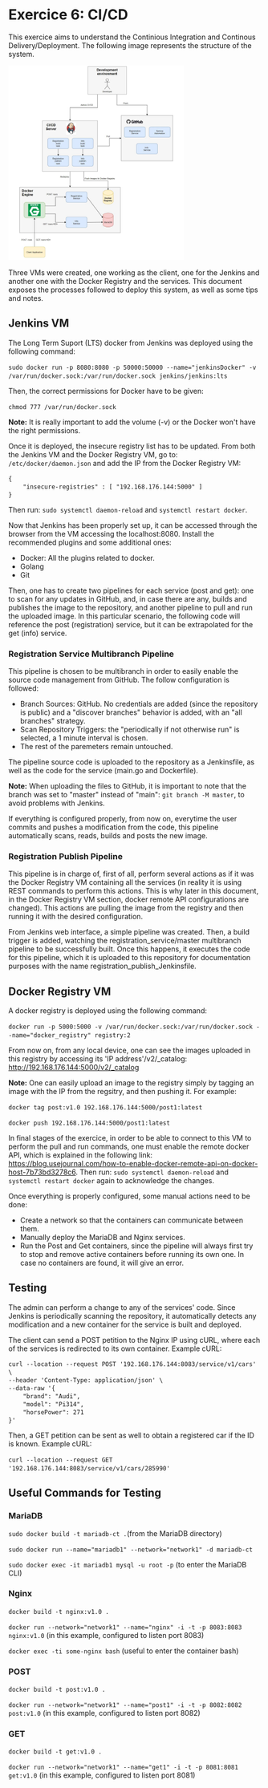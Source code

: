 # Exercice 6: CI/CD

This exercice aims to understand the Continious Integration and Continous Delivery/Deployment. The following image represents the structure of the system. 

<img src="exercice6-diagram.jpg" alt="scheme" width="350"/>

Three VMs were created, one working as the client, one for the Jenkins and another one with the Docker Registry and the services. This document exposes the processes followed to deploy this system, as well as some tips and notes. 

## Jenkins VM
The Long Term Suport (LTS) docker from Jenkins was deployed using the following command: 

`sudo docker run -p 8080:8080 -p 50000:50000 --name="jenkinsDocker" -v /var/run/docker.sock:/var/run/docker.sock jenkins/jenkins:lts`

Then, the correct permissions for Docker have to be given: 

`chmod 777 /var/run/docker.sock`

**Note:** It is really important to add the volume (-v) or the Docker won't have the right permissions. 

Once it is deployed, the insecure registry list has to be updated. From both the Jenkins VM and the Docker Registry VM, go to: `/etc/docker/daemon.json` and add the IP from the Docker Registry VM: 
```
{
    "insecure-registries" : [ "192.168.176.144:5000" ]
}
```

Then run: `sudo systemctl daemon-reload` and `systemctl restart docker`. 

Now that Jenkins has been properly set up, it can be accessed through the browser from the VM accessing the localhost:8080. Install the recommended plugins and some additional ones: 
* Docker: All the plugins related to docker.
* Golang
* Git

Then, one has to create two pipelines for each service (post and get): one to scan for any updates in GitHub, and, in case there are any, builds and publishes the image to the repository, and another pipeline to pull and run the uploaded image. In this particular scenario, the following code will reference the post (registration) service, but it can be extrapolated for the get (info) service. 

### Registration Service Multibranch Pipeline
This pipeline is chosen to be multibranch in order to easily enable the source code management from GitHub. The follow configuration is followed:
* Branch Sources: GitHub. No credentials are added (since the repository is public) and a "discover branches" behavior is added, with an "all branches" strategy. 
* Scan Repository Triggers: the "periodically if not otherwise run" is selected, a 1 minute interval is chosen. 
* The rest of the paremeters remain untouched. 

The pipeline source code is uploaded to the repository as a Jenkinsfile, as well as the code for the service (main.go and Dockerfile). 

**Note:** When uploading the files to GitHub, it is important to note that the branch was set to "master" instead of "main": `git branch -M master`, to avoid problems with Jenkins. 

If everything is configured properly, from now on, everytime the user commits and pushes a modification from the code, this pipeline automatically scans, reads, builds and posts the new image. 

### Registration Publish Pipeline
This pipeline is in charge of, first of all, perform several actions as if it was the Docker Registry VM containing all the services (in reality it is using REST commands to perform this actions. This is why later in this document, in the Docker Registry VM section, docker remote API configurations are changed). This actions are pulling the image from the registry and then running it with the desired configuration. 

From Jenkins web interface, a simple pipeline was created. Then, a build trigger is added, watching the registration_service/master multibranch pipeline to be successfully built. Once this happens, it executes the code for this pipeline, which it is uploaded to this repository for documentation purposes with the name registration_publish_Jenkinsfile. 

## Docker Registry VM
A docker registry is deployed using the following command: 

`docker run -p 5000:5000 -v /var/run/docker.sock:/var/run/docker.sock --name="docker_registry" registry:2`

From now on, from any local device, one can see the images uploaded in this registry by accessing its 'IP address'/v2/_catalog: 
http://192.168.176.144:5000/v2/_catalog

**Note:** One can easily upload an image to the registry simply by tagging an image with the IP from the regsitry, and then pushing it. For example: 

`docker tag post:v1.0 192.168.176.144:5000/post1:latest`

`docker push 192.168.176.144:5000/post1:latest`

In final stages of the exercice, in order to be able to connect to this VM to perform the pull and run commands, one must enable the remote docker API, which is explained in the following link: https://blog.usejournal.com/how-to-enable-docker-remote-api-on-docker-host-7b73bd3278c6. Then run: `sudo systemctl daemon-reload` and `systemctl restart docker` again to acknowledge the changes.

Once everything is properly configured, some manual actions need to be done:
* Create a network so that the containers can communicate between them.
* Manually deploy the MariaDB and Nginx services.
* Run the Post and Get containers, since the pipeline will always first try to stop and remove active containers before running its own one. In case no containers are found, it will give an error. 

## Testing
The admin can perform a change to any of the services' code. Since Jenkins is periodically scanning the repository, it automatically detects any modification and a new container for the service is built and deployed. 

The client can send a POST petition to the Nginx IP using cURL, where each of the services is redirected to its own container. Example cURL: 
```
curl --location --request POST '192.168.176.144:8083/service/v1/cars' \
--header 'Content-Type: application/json' \
--data-raw '{
    "brand": "Audi",
    "model": "Pi314",
    "horsePower": 271
}'
```

Then, a GET petition can be sent as well to obtain a registered car if the ID is known. Example cURL:

`curl --location --request GET '192.168.176.144:8083/service/v1/cars/285990'`

## Useful Commands for Testing
### MariaDB
`sudo docker build -t mariadb-ct .`(from the MariaDB directory)

`sudo docker run --name="mariadb1" --network="network1" -d mariadb-ct`

`sudo docker exec -it mariadb1 mysql -u root -p` (to enter the MariaDB CLI)

### Nginx
`docker build -t nginx:v1.0 .`

`docker run --network="network1" --name="nginx" -i -t -p 8083:8083 nginx:v1.0` (in this example, configured to listen port 8083)

`docker exec -ti some-nginx bash` (useful to enter the container bash)

### POST 
`docker build -t post:v1.0 .`

`docker run --network="network1" --name="post1" -i -t -p 8082:8082 post:v1.0` (in this example, configured to listen port 8082)

### GET 
`docker build -t get:v1.0 .`

`docker run --network="network1" --name="get1" -i -t -p 8081:8081 get:v1.0` (in this example, configured to listen port 8081)



